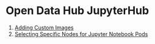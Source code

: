 # Open Data Hub JupyterHub

1. [Adding Custom Images](./docs/adding-custom-images.md)
1. [Selecting Specific Nodes for Jupyter Notebook Pods](./docs/selecting-nodes.md)